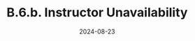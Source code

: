 ---
slug: /pages/vi-policies-for-middlebury-institute-online/vi-b-academic-policies/b-6-unavailability/b-6-b-instructor-unavailability
title: B.6.b. Instructor Unavailability
date: 2024-08-23
---